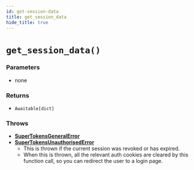 ```yaml
---
id: get-session-data
title: get_session_data
hide_title: true
---
```


# `get_session_data()`

### Parameters
- none

### Returns
- `Awaitable[dict]`

### Throws
- **[SuperTokensGeneralError](../error-handling/general-error)**
- **[SuperTokensUnauthorisedError](../error-handling/unauthorised)**
    - This is thrown if the current session was revoked or has expired.
    - When this is thrown, all the relevant auth cookies are cleared by this function call, so you can redirect the user to a login page.